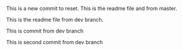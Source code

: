 This is a new commit to reset.
This is the readme file and from master.

This is the readme file from dev branch.

This is commit from dev branch

This is second commit from dev branch